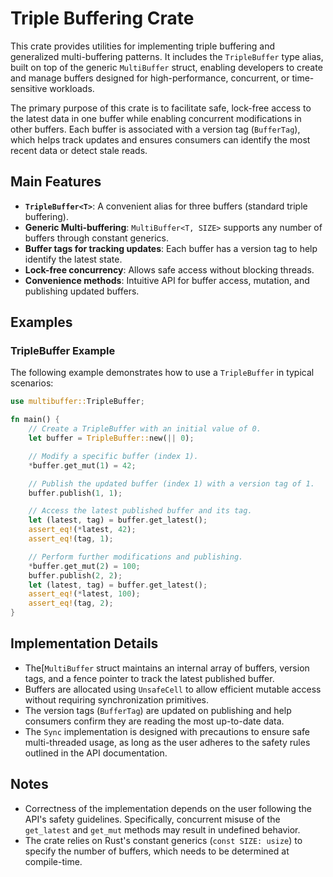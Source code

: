 # Triple Buffering Crate

This crate provides utilities for implementing triple buffering and generalized
multi-buffering patterns. It includes the `TripleBuffer` type alias, built on top of
the generic `MultiBuffer` struct, enabling developers to create and manage buffers
designed for high-performance, concurrent, or time-sensitive workloads.

The primary purpose of this crate is to facilitate safe, lock-free access to the latest
data in one buffer while enabling concurrent modifications in other buffers. Each buffer
is associated with a version tag (`BufferTag`), which helps track updates and ensures
consumers can identify the most recent data or detect stale reads.

## Main Features

- **`TripleBuffer<T>`**: A convenient alias for three buffers (standard triple buffering).
- **Generic Multi-buffering**: `MultiBuffer<T, SIZE>` supports any number of buffers
  through constant generics.
- **Buffer tags for tracking updates**: Each buffer has a version tag to help identify the latest state.
- **Lock-free concurrency**: Allows safe access without blocking threads.
- **Convenience methods**: Intuitive API for buffer access, mutation, and publishing updated buffers.

## Examples

### TripleBuffer Example

The following example demonstrates how to use a `TripleBuffer` in typical scenarios:

```rust
use multibuffer::TripleBuffer;

fn main() {
    // Create a TripleBuffer with an initial value of 0.
    let buffer = TripleBuffer::new(|| 0);

    // Modify a specific buffer (index 1).
    *buffer.get_mut(1) = 42;

    // Publish the updated buffer (index 1) with a version tag of 1.
    buffer.publish(1, 1);

    // Access the latest published buffer and its tag.
    let (latest, tag) = buffer.get_latest();
    assert_eq!(*latest, 42);
    assert_eq!(tag, 1);

    // Perform further modifications and publishing.
    *buffer.get_mut(2) = 100;
    buffer.publish(2, 2);
    let (latest, tag) = buffer.get_latest();
    assert_eq!(*latest, 100);
    assert_eq!(tag, 2);
}
```

## Implementation Details

- The[`MultiBuffer` struct maintains an internal array of buffers, version tags, and
  a fence pointer to track the latest published buffer.
- Buffers are allocated using `UnsafeCell` to allow efficient mutable access without requiring
  synchronization primitives.
- The version tags (`BufferTag`) are updated on publishing and help consumers confirm
  they are reading the most up-to-date data.
- The `Sync` implementation is designed with precautions to ensure safe multi-threaded usage,
  as long as the user adheres to the safety rules outlined in the API documentation.

## Notes

- Correctness of the implementation depends on the user following the API's safety guidelines.
  Specifically, concurrent misuse of the `get_latest` and `get_mut` methods may result in
  undefined behavior.
- The crate relies on Rust's constant generics (`const SIZE: usize`) to specify the number of
  buffers, which needs to be determined at compile-time.
